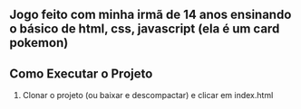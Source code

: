 ## Jogo feito com minha irmã de 14 anos ensinando o básico de html, css, javascript (ela é um card pokemon)

## Como Executar o Projeto

1. Clonar o projeto (ou baixar e descompactar) e clicar em index.html
